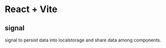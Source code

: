 # React + Vite

## signal

signal to persist data into localstorage and share data among components.
